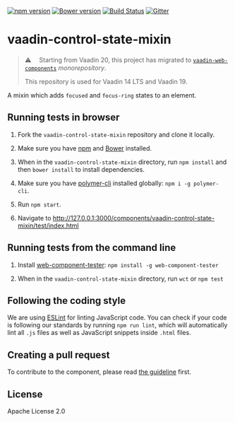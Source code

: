 [![npm version](https://badgen.net/npm/v/@vaadin/vaadin-control-state-mixin)](https://www.npmjs.com/package/@vaadin/vaadin-control-state-mixin)
[![Bower version](https://badgen.net/github/release/vaadin/vaadin-control-state-mixin)](https://github.com/vaadin/vaadin-control-state-mixin/releases)
[![Build Status](https://travis-ci.org/vaadin/vaadin-control-state-mixin.svg?branch=master)](https://travis-ci.org/vaadin/vaadin-control-state-mixin)
[![Gitter](https://badges.gitter.im/Join%20Chat.svg)](https://gitter.im/vaadin/web-components?utm_source=badge&utm_medium=badge&utm_campaign=pr-badge)

# vaadin-control-state-mixin

> ⚠️ 　Starting from Vaadin 20, this project has migrated to [`vaadin-web-components`](https://github.com/vaadin/vaadin-web-components/tree/master/packages/vaadin-control-state-mixin) *monorepository*.
>
> This repository is used for Vaadin 14 LTS and Vaadin 19.

A mixin which adds `focused` and `focus-ring` states to an element.

## Running tests in browser

1. Fork the `vaadin-control-state-mixin` repository and clone it locally.

1. Make sure you have [npm](https://www.npmjs.com/) and [Bower](https://bower.io) installed.

1. When in the `vaadin-control-state-mixin` directory, run `npm install` and then `bower install` to install dependencies.

1. Make sure you have [polymer-cli](https://www.npmjs.com/package/polymer-cli) installed globally: `npm i -g polymer-cli`.

1. Run `npm start`.

1. Navigate to http://127.0.0.1:3000/components/vaadin-control-state-mixin/test/index.html


## Running tests from the command line

1. Install [web-component-tester](https://www.npmjs.com/package/web-component-tester): `npm install -g web-component-tester`

1. When in the `vaadin-control-state-mixin` directory, run `wct` or `npm test`


## Following the coding style

We are using [ESLint](http://eslint.org/) for linting JavaScript code. You can check if your code is following our standards by running `npm run lint`, which will automatically lint all `.js` files as well as JavaScript snippets inside `.html` files.


## Creating a pull request

  To contribute to the component, please read [the guideline](https://github.com/vaadin/vaadin-core/blob/master/CONTRIBUTING.md) first.


## License

Apache License 2.0
